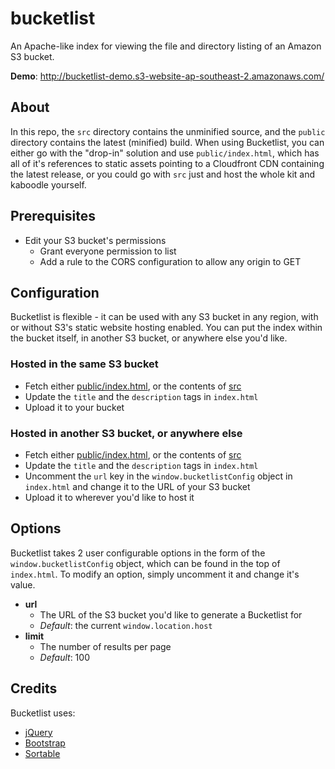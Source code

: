 bucketlist
==========

An Apache-like index for viewing the file and directory listing of an Amazon S3 bucket.

__Demo__: http://bucketlist-demo.s3-website-ap-southeast-2.amazonaws.com/

## About
In this repo, the ``src`` directory contains the unminified source, and
the ``public`` directory contains the latest (minified) build. When using
Bucketlist, you can either go with the "drop-in" solution and use
``public/index.html``, which has all of it's references to static assets
pointing to a Cloudfront CDN containing the latest release, or you could
go with ``src`` just and host the whole kit and kaboodle yourself.

## Prerequisites
* Edit your S3 bucket's permissions
  * Grant everyone permission to list
  * Add a rule to the CORS configuration to allow any origin to GET

## Configuration
Bucketlist is flexible - it can be used with any S3 bucket in any region,
with or without S3's static website hosting enabled. You can put the index
within the bucket itself, in another S3 bucket, or anywhere else you'd like.

### Hosted in the same S3 bucket
* Fetch either [public/index.html](https://github.com/PatrickStankard/bucketlist/blob/master/public/index.html),
  or the contents of [src](https://github.com/PatrickStankard/bucketlist/blob/master/src)
* Update the ``title`` and the ``description`` tags in ``index.html``
* Upload it to your bucket

### Hosted in another S3 bucket, or anywhere else
* Fetch either [public/index.html](https://github.com/PatrickStankard/bucketlist/blob/master/public/index.html),
  or the contents of [src](https://github.com/PatrickStankard/bucketlist/blob/master/src)
* Update the ``title`` and the ``description`` tags in ``index.html``
* Uncomment the ``url`` key in the ``window.bucketlistConfig`` object
  in ``index.html`` and change it to the URL of your S3 bucket
* Upload it to wherever you'd like to host it

## Options
Bucketlist takes 2 user configurable options in the form of the
``window.bucketlistConfig`` object, which can be found in the top of
``index.html``. To modify an option, simply uncomment it and change
it's value.

* __url__
  * The URL of the S3 bucket you'd like to generate a
    Bucketlist for
  * _Default_: the current ``window.location.host``
* __limit__
  * The number of results per page
  * _Default_: 100

## Credits
Bucketlist uses:
* [jQuery](https://github.com/jquery/jquery)
* [Bootstrap](https://github.com/twbs/bootstrap)
* [Sortable](https://github.com/HubSpot/sortable)
